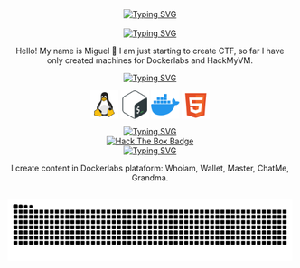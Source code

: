 <div identificación="encabezado" align="center">
  <a href="https://git.io/typing-svg"><img src="https://readme-typing-svg.demolab.com?font=Fira+Code&weight=700&size=25&duration=2000&pause=1&color=FFFFFF&center=true&vCenter=true&repeat=false&width=435&lines=Hello!%F0%9F%91%8B+I'm+Pylon" alt="Typing SVG" /></a>
</div >
<br>

<div identificación="centro" align="center">
  <a href="https://git.io/typing-svg"><img src="https://readme-typing-svg.demolab.com?font=Fira+Code&weight=700&size=25&duration=2000&pause=1&color=D7D7D7&center=true&vCenter=true&repeat=false&width=435&lines=%3C+About+Me+%3E" alt="Typing SVG" /></a>
</div>

<p align="center">Hello! My name is Miguel 👋 I am just starting to create CTF, so far I have only created machines for Dockerlabs and HackMyVM.</p>

<div identificación="encabezado" align="center">
  <a href="https://git.io/typing-svg"><img src="https://readme-typing-svg.demolab.com?font=Fira+Code&weight=700&size=25&duration=2000&pause=1&color=D7D7D7&center=true&vCenter=true&repeat=false&width=435&lines=%3C+My+Skills+%3E" alt="Typing SVG" /></a>
</div>

<p align="center">
<a target="blank"><img align="center" src="https://github.com/Pylonet/pylon/blob/main/linux.svg" alt="" height="50" /></a>
<a target="blank"><img align="center" src="https://github.com/Pylonet/pylon/blob/main/bash.svg" alt="" height="50" /></a>
<a target="blank"><img align="center" src="https://github.com/Pylonet/pylon/blob/main/docker.svg" alt="" height="50" /></a>
<a target="blank"><img align="center" src="https://github.com/Pylonet/pylon/blob/main/html.svg" alt="" height="50" /></a>
</p>

<div identificación="encabezado" align="center">
  <a href="https://git.io/typing-svg"><img src="https://readme-typing-svg.demolab.com?font=Fira+Code&weight=700&size=25&duration=2000&pause=1&color=D7D7D7&center=true&vCenter=true&repeat=false&width=435&lines=%3C+HTB+Profile+%3E" alt="Typing SVG" /></a>
</div>

<div align="center">
  <a href="https://app.hackthebox.com/profile/1560890">
    <img src="https://www.hackthebox.eu/badge/image/1560890" alt="Hack The Box Badge">
  </a>
</div>

<div identificación="encabezado" align="center">
  <a href="https://git.io/typing-svg"><img src="https://readme-typing-svg.demolab.com?font=Fira+Code&weight=700&size=25&duration=2000&pause=1&color=D7D7D7&center=true&vCenter=true&repeat=false&width=435&lines=%3C+My+Content+%3E" alt="Typing SVG" /></a>
</div>

<p align="center">
I create content in Dockerlabs plataform: Whoiam, Wallet, Master, ChatMe, Grandma.
</p>

##
<p align="center"><img src="https://github.com/Pylonet/pylon/blob/main/github-user-contribution.svg" alt="Snake animation" /></p>
